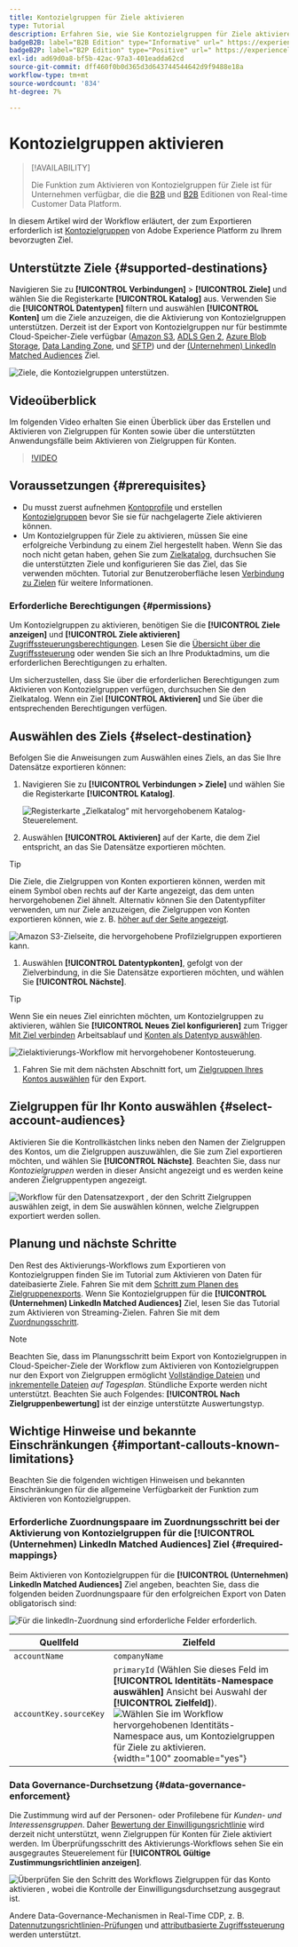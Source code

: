 ```yaml
---
title: Kontozielgruppen für Ziele aktivieren
type: Tutorial
description: Erfahren Sie, wie Sie Kontozielgruppen für Ziele aktivieren.
badgeB2B: label="B2B Edition" type="Informative" url=" https://experienceleague.adobe.com/docs/experience-platform/rtcdp/intro/rtcdp-intro/overview.html?lang=en#rtcdp-editions newtab=true"
badgeB2P: label="B2P Edition" type="Positive" url=" https://experienceleague.adobe.com/docs/experience-platform/rtcdp/intro/rtcdp-intro/overview.html?lang=en#rtcdp-editions newtab=true"
exl-id: ad69d0a8-bf5b-42ac-97a3-401eadda62cd
source-git-commit: dff460f0b0d365d3d643744544642d9f9488e18a
workflow-type: tm+mt
source-wordcount: '834'
ht-degree: 7%

---
```


# Kontozielgruppen aktivieren

>[!AVAILABILITY]
>
>Die Funktion zum Aktivieren von Kontozielgruppen für Ziele ist für Unternehmen verfügbar, die die [B2B](/help/rtcdp/overview.md#rtcdp-b2b) und [B2B](/help/rtcdp/overview.md#rtcdp-b2p) Editionen von Real-time Customer Data Platform.

In diesem Artikel wird der Workflow erläutert, der zum Exportieren erforderlich ist [Kontozielgruppen](/help/segmentation/ui/account-audiences.md) von Adobe Experience Platform zu Ihrem bevorzugten Ziel.

## Unterstützte Ziele {#supported-destinations}

Navigieren Sie zu **[!UICONTROL Verbindungen]** > **[!UICONTROL Ziele]** und wählen Sie die Registerkarte **[!UICONTROL Katalog]** aus. Verwenden Sie die **[!UICONTROL Datentypen]** filtern und auswählen **[!UICONTROL Konten]** um die Ziele anzuzeigen, die die Aktivierung von Kontozielgruppen unterstützen. Derzeit ist der Export von Kontozielgruppen nur für bestimmte Cloud-Speicher-Ziele verfügbar ([Amazon S3](/help/destinations/catalog/cloud-storage/amazon-s3.md), [ADLS Gen 2](/help/destinations/catalog/cloud-storage/adls-gen2.md), [Azure Blob Storage](/help/destinations/catalog/cloud-storage/azure-blob.md), [Data Landing Zone](/help/destinations/catalog/cloud-storage/data-landing-zone.md), und [SFTP](/help/destinations/catalog/cloud-storage/sftp.md)) und der [(Unternehmen) LinkedIn Matched Audiences](/help/destinations/catalog/social/linkedin.md) Ziel.

![Ziele, die Kontozielgruppen unterstützen.](/help/destinations/assets/ui/activate-account-audiences/data-types-filter.png)

## Videoüberblick

Im folgenden Video erhalten Sie einen Überblick über das Erstellen und Aktivieren von Zielgruppen für Konten sowie über die unterstützten Anwendungsfälle beim Aktivieren von Zielgruppen für Konten.

>[!VIDEO](https://video.tv.adobe.com/v/338252/?learn=on)

## Voraussetzungen {#prerequisites}

* Du musst zuerst aufnehmen [Kontoprofile](/help/rtcdp/accounts/account-profile-overview.md) und erstellen [Kontozielgruppen](/help/segmentation/ui/account-audiences.md) bevor Sie sie für nachgelagerte Ziele aktivieren können.
* Um Kontozielgruppen für Ziele zu aktivieren, müssen Sie eine erfolgreiche Verbindung zu einem Ziel hergestellt haben. Wenn Sie das noch nicht getan haben, gehen Sie zum [Zielkatalog](../catalog/overview.md), durchsuchen Sie die unterstützten Ziele und konfigurieren Sie das Ziel, das Sie verwenden möchten. Tutorial zur Benutzeroberfläche lesen [Verbindung zu Zielen](./connect-destination.md) für weitere Informationen.

### Erforderliche Berechtigungen {#permissions}

Um Kontozielgruppen zu aktivieren, benötigen Sie die **[!UICONTROL Ziele anzeigen]** und **[!UICONTROL Ziele aktivieren]** [Zugriffssteuerungsberechtigungen](/help/access-control/home.md#permissions). Lesen Sie die [Übersicht über die Zugriffssteuerung](/help/access-control/ui/overview.md) oder wenden Sie sich an Ihre Produktadmins, um die erforderlichen Berechtigungen zu erhalten.

Um sicherzustellen, dass Sie über die erforderlichen Berechtigungen zum Aktivieren von Kontozielgruppen verfügen, durchsuchen Sie den Zielkatalog. Wenn ein Ziel **[!UICONTROL Aktivieren]** und Sie über die entsprechenden Berechtigungen verfügen.

## Auswählen des Ziels {#select-destination}

Befolgen Sie die Anweisungen zum Auswählen eines Ziels, an das Sie Ihre Datensätze exportieren können:

1. Navigieren Sie zu **[!UICONTROL Verbindungen > Ziele]** und wählen Sie die Registerkarte **[!UICONTROL Katalog]**.

   ![Registerkarte „Zielkatalog“ mit hervorgehobenem Katalog-Steuerelement.](/help/destinations/assets/ui/export-datasets/catalog-tab.png)

1. Auswählen **[!UICONTROL Aktivieren]** auf der Karte, die dem Ziel entspricht, an das Sie Datensätze exportieren möchten.

>[!TIP]
>
>Die Ziele, die Zielgruppen von Konten exportieren können, werden mit einem Symbol oben rechts auf der Karte angezeigt, das dem unten hervorgehobenen Ziel ähnelt. Alternativ können Sie den Datentypfilter verwenden, um nur Ziele anzuzeigen, die Zielgruppen von Konten exportieren können, wie z. B. [höher auf der Seite angezeigt](#supported-destinations).

![Amazon S3-Zielseite, die hervorgehobene Profilzielgruppen exportieren kann.](/help/destinations/assets/ui/activate-account-audiences/amazon-s3-icon-activate-account-audiences.png)

1. Auswählen **[!UICONTROL Datentypkonten]**, gefolgt von der Zielverbindung, in die Sie Datensätze exportieren möchten, und wählen Sie **[!UICONTROL Nächste]**.

>[!TIP]
> 
>Wenn Sie ein neues Ziel einrichten möchten, um Kontozielgruppen zu aktivieren, wählen Sie **[!UICONTROL Neues Ziel konfigurieren]** zum Trigger [Mit Ziel verbinden](/help/destinations/ui/connect-destination.md) Arbeitsablauf und [Konten als Datentyp auswählen](/help/destinations/ui/connect-destination.md#segment-activation-or-dataset-exports).

![Zielaktivierungs-Workflow mit hervorgehobener Kontosteuerung.](/help/destinations/assets/ui/activate-account-audiences/activate-account-audiences-highlighted.png)

1. Fahren Sie mit dem nächsten Abschnitt fort, um [Zielgruppen Ihres Kontos auswählen](#select-profile-audiences) für den Export.

## Zielgruppen für Ihr Konto auswählen {#select-account-audiences}

Aktivieren Sie die Kontrollkästchen links neben den Namen der Zielgruppen des Kontos, um die Zielgruppen auszuwählen, die Sie zum Ziel exportieren möchten, und wählen Sie **[!UICONTROL Nächste]**. Beachten Sie, dass nur *Kontozielgruppen* werden in dieser Ansicht angezeigt und es werden keine anderen Zielgruppentypen angezeigt.

![Workflow für den Datensatzexport , der den Schritt Zielgruppen auswählen zeigt, in dem Sie auswählen können, welche Zielgruppen exportiert werden sollen.](/help/destinations/assets/ui/activate-account-audiences/select-account-audiences.png)

## Planung und nächste Schritte

Den Rest des Aktivierungs-Workflows zum Exportieren von Kontozielgruppen finden Sie im Tutorial zum Aktivieren von Daten für dateibasierte Ziele. Fahren Sie mit dem [Schritt zum Planen des Zielgruppenexports](/help/destinations/ui/activate-batch-profile-destinations.md#scheduling). Wenn Sie Kontozielgruppen für die **[!UICONTROL (Unternehmen) LinkedIn Matched Audiences]** Ziel, lesen Sie das Tutorial zum Aktivieren von Streaming-Zielen. Fahren Sie mit dem [Zuordnungsschritt](/help/destinations/ui/activate-segment-streaming-destinations.md#mapping).

>[!NOTE]
>
>Beachten Sie, dass im Planungsschritt beim Export von Kontozielgruppen in Cloud-Speicher-Ziele der Workflow zum Aktivieren von Kontozielgruppen nur den Export von Zielgruppen ermöglicht [Vollständige Dateien](/help/destinations/ui/activate-batch-profile-destinations.md#export-full-files) und [inkrementelle Dateien](/help/destinations/ui/activate-batch-profile-destinations.md#export-incremental-files) _auf Tagesplan_. Stündliche Exporte werden nicht unterstützt. Beachten Sie auch Folgendes: **[!UICONTROL Nach Zielgruppenbewertung]** ist der einzige unterstützte Auswertungstyp.

## Wichtige Hinweise und bekannte Einschränkungen {#important-callouts-known-limitations}

Beachten Sie die folgenden wichtigen Hinweisen und bekannten Einschränkungen für die allgemeine Verfügbarkeit der Funktion zum Aktivieren von Kontozielgruppen.

### Erforderliche Zuordnungspaare im Zuordnungsschritt bei der Aktivierung von Kontozielgruppen für die **[!UICONTROL (Unternehmen) LinkedIn Matched Audiences]** Ziel {#required-mappings}

Beim Aktivieren von Kontozielgruppen für die **[!UICONTROL (Unternehmen) LinkedIn Matched Audiences]** Ziel angeben, beachten Sie, dass die folgenden beiden Zuordnungspaare für den erfolgreichen Export von Daten obligatorisch sind:

![Für die linkedIn-Zuordnung sind erforderliche Felder erforderlich.](/help/destinations/assets/ui/activate-account-audiences/linkedin-mapping-required-fields.png)

| Quellfeld | Zielfeld |
|---------|----------|
| `accountName` | `companyName` |
| `accountKey.sourceKey` | `primaryId` (Wählen Sie dieses Feld im **[!UICONTROL Identitäts-Namespace auswählen]** Ansicht bei Auswahl der **[!UICONTROL Zielfeld]**). <br> ![Wählen Sie im Workflow hervorgehobenen Identitäts-Namespace aus, um Kontozielgruppen für Ziele zu aktivieren.](/help/destinations/assets/ui/activate-account-audiences/identity-namespace-highlighted.png "Wählen Sie im Workflow hervorgehobenen Identitäts-Namespace aus, um Kontozielgruppen für Ziele zu aktivieren."){width="100" zoomable="yes"} |

### Data Governance-Durchsetzung {#data-governance-enforcement}

Die Zustimmung wird auf der Personen- oder Profilebene für *Kunden- und Interessensgruppen*. Daher  [Bewertung der Einwilligungsrichtlinie](/help/data-governance/enforcement/auto-enforcement.md#consent-policy-evaluation) wird derzeit nicht unterstützt, wenn Zielgruppen für Konten für Ziele aktiviert werden. Im Überprüfungsschritt des Aktivierungs-Workflows sehen Sie ein ausgegrautes Steuerelement für **[!UICONTROL Gültige Zustimmungsrichtlinien anzeigen]**.

![Überprüfen Sie den Schritt des Workflows Zielgruppen für das Konto aktivieren , wobei die Kontrolle der Einwilligungsdurchsetzung ausgegraut ist.](/help/destinations/assets/ui/activate-account-audiences/consent-checks-greyed-out.png)

Andere Data-Governance-Mechanismen in Real-Time CDP, z. B. [Datennutzungsrichtlinien-Prüfungen](/help/data-governance/enforcement/auto-enforcement.md#consent-policy-evaluation) und [attributbasierte Zugriffssteuerung](/help/destinations/home.md#attribute-based-access) werden unterstützt.
